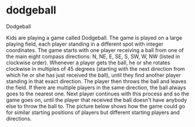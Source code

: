 # dodgeball

Dodgeball

Kids are playing a game called Dodgeball. The game is played on a large playing field, each player standing in a different spot with integer coordinates.
The game starts with one player receiving a ball from one of the main eight compass directions: N, NE, E, SE, S, SW, W, NW (listed in clockwise order).
Whenever a player gets the ball, he or she rotates clockwise in multiples of 45 degrees (starting with the next direction from which he or she has just received the ball), until they find another player standing in that exact direction. The player then throws the ball and leaves the field. If there are multiple players in the same direction, the ball always goes to the nearest one. Next player continues with this process and so the game goes on, until the player that received the ball doesn't have anybody else to throw the ball to.
The picture below shows how the game could go for similar starting positions of players but different starting players and directions.